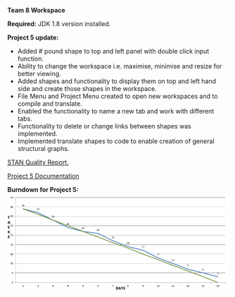 **Team 8 Workspace**

**Required:** JDK 1.8 version installed.

**Project 5 update:**
- Added # pound shape to top and left panel with double click input function.
- Ability to change the workspace i.e. maximise, minimise and resize for better viewing.
- Added shapes and functionality to display them on top and left hand side and create those shapes in the workspace.
- File Menu and Project Menu created to open new workspaces and to compile and translate.
- Enabled the functionality to name a new tab and work with different tabs.
- Functionality to delete or change links between shapes was implemented.
- Implemented translate shapes to code to enable creation of general structural graphs.

<a href="https://github.com/SER516-S20/ProjectFive/blob/master/Team_08/doc/STAN%20-%20Quality%20Report.pdf" target="_blank">STAN Quality Report.</a>

<a href="https://github.com/SER516-S20/ProjectFive/blob/master/Team_08/doc/Project%205%20Documentation.pdf" target="_blank"> Project 5 Documentation </a>

**Burndown for Project 5:**
![burndown](doc/burndown.png)
